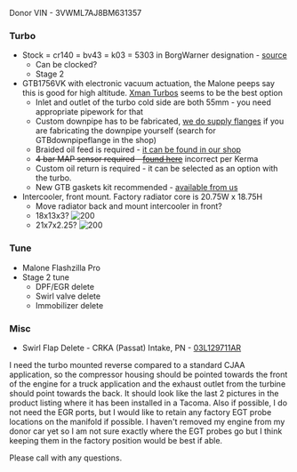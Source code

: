 Donor VIN - 3VWML7AJ8BM631357

### Turbo
- Stock = cr140 = bv43 = k03 = 5303 in BorgWarner designation - [source](https://forums.tdiclub.com/index.php?threads/turbo-technical-database.300010/page-13)
	- Can be clocked?
	- Stage 2
- GTB1756VK with electronic vacuum actuation, the Malone peeps say this is good for high altitude. [Xman Turbos](https://www.xmanturbos.com/product-page/gtb1756vk-top-mounted-turbo-longitudinal-16v-2-0tdi-cjaa-truck-swap) seems to be the best option
	- Inlet and outlet of the turbo cold side are both 55mm - you need appropriate pipework for that
	- Custom downpipe has to be fabricated, [we do supply flanges](https://www.xmanturbos.com/product-page/gtb-gtb2260vk-gtb1756vk-universal-downpipe-flange) if you are fabricating the downpipe yourself (search for GTBdownpipeflange in the shop)
	- Braided oil feed is required - [it can be found in our shop](https://www.xmanturbos.com/product-page/braided-oil-feed-mk4-mk5-mk6-dual-banjo-gtb-brm-bmm-bls-bmn)
	- ~~4 bar MAP sensor required - [found here](https://www.xmanturbos.com/product-page/bosch-4bar-map-sensor-small-probe-12mm-for-mk4-mk5-mk6-vw-tdis)~~ incorrect per Kerma
	- Custom oil return is required - it can be selected as an option with the turbo.
	- New GTB gaskets kit recommended - [available from us](https://www.xmanturbos.com/product-page/gtb17-22-downpipe-gasket-elongated-one)
- Intercooler, front mount. Factory radiator core is 20.75W x 18.75H
	- Move radiator back and mount intercooler in front?
	- 18x13x3?
	  ![200](../000_transient/Pasted%20image%2020241029184152.png)
	- 21x7x2.25?
	  ![200](../000_transient/Pasted%20image%2020241029191704.png)
### Tune
- Malone Flashzilla Pro
- Stage 2 tune
	- DPF/EGR delete
	- Swirl valve delete
	- Immobilizer delete
### Misc
- Swirl Flap Delete - CRKA (Passat) Intake, PN - [03L129711AR](https://www.fcpeuro.com/products/vw-manifold-genuine-vw-03l129711ar)


I need the turbo mounted reverse compared to a standard CJAA application, so the compressor housing should be pointed towards the front of the engine for a truck application and the exhaust outlet from the turbine should point towards the back. It should look like the last 2 pictures in the product listing where it has been installed in a Tacoma. Also if possible, I do not need the EGR ports, but I would like to retain any factory EGT probe locations on the manifold if possible. I haven't removed my engine from my donor car yet so I am not sure exactly where the EGT probes go but I think keeping them in the factory position would be best if able.

Please call with any questions.